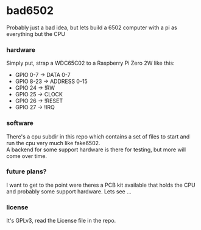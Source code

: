# bad6502
Probably just a bad idea, but lets build a 6502 computer with a pi as everything but the CPU
### hardware
Simply put, strap a WDC65C02 to a Raspberry Pi Zero 2W like this: 
- GPIO 0-7 -> DATA 0-7
- GPIO 8-23 -> ADDRESS 0-15
- GPIO 24 -> !RW
- GPIO 25 -> CLOCK
- GPIO 26 -> !RESET
- GPIO 27 -> !IRQ
### software
There's a cpu subdir in this repo which contains a set of files to start and run the cpu very much like fake6502.  
A backend for some support hardware is there for testing, but more will come over time.
### future plans?
I want to get to the point were theres a PCB kit available that holds the CPU and probably some support hardware. Lets see ...
### license
It's GPLv3, read the License file in the repo.

